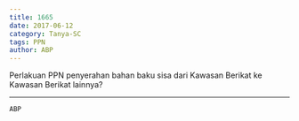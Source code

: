 ```yaml
---
title: 1665
date: 2017-06-12
category: Tanya-SC
tags: PPN
author: ABP
---
```


Perlakuan PPN penyerahan bahan baku sisa dari Kawasan Berikat ke Kawasan Berikat lainnya?

---



`ABP`
